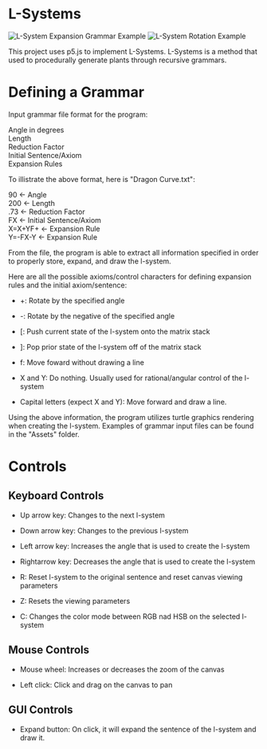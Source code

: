 L-Systems
=========

![L-System Expansion Grammar Example](https://media.giphy.com/media/iEpFOPcz4P1jqzi3Td/giphy.gif)
![L-System Rotation Example](https://media.giphy.com/media/TI4F6udDHl2pk2Lh0u/giphy.gif)

This project uses p5.js to implement L-Systems. L-Systems is a method that used to
procedurally generate plants through recursive grammars.

Defining a Grammar 
==================

Input grammar file format for the program:

Angle in degrees  
Length  
Reduction Factor  
Initial Sentence/Axiom  
Expansion Rules  

To illistrate the above format, here is "Dragon Curve.txt":

90 <- Angle  
200 <- Length  
.73 <- Reduction Factor  
FX <- Initial Sentence/Axiom  
X=X+YF+ <- Expansion Rule  
Y=-FX-Y <- Expansion Rule  

From the file, the program is able to extract all information specified in order to
properly store, expand, and draw the l-system.

Here are all the possible axioms/control characters for defining expansion rules and 
the initial axiom/sentence:

* +: Rotate by the specified angle

* -: Rotate by the negative of the specified angle

* [: Push current state of the l-system onto the matrix stack

* ]: Pop prior state of the l-system off of the matrix stack

* f: Move foward without drawing a line

* X and Y: Do nothing. Usually used for rational/angular control of the l-system

* Capital letters (expect X and Y): Move forward and draw a line.

Using the above information, the program utilizes turtle graphics rendering when 
creating the l-system. Examples of grammar input files can be found in the 
"Assets" folder.

Controls
========

## Keyboard Controls

 * Up arrow key: Changes to the next l-system
 
 * Down arrow key: Changes to the previous l-system

 * Left arrow key: Increases the angle that is used to create the l-system

 * Rightarrow key: Decreases the angle that is used to create the l-system

 * R: Reset l-system to the original sentence and reset canvas viewing parameters

 * Z: Resets the viewing parameters

 * C: Changes the color mode between RGB nad HSB on the selected l-system
    
## Mouse Controls

 * Mouse wheel: Increases or decreases the zoom of the canvas

 * Left click: Click and drag on the canvas to pan

## GUI Controls

 * Expand button: On click, it will expand the sentence of the l-system and draw it.